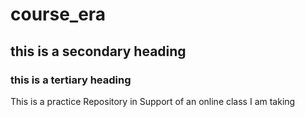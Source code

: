 # course_era
## this is a secondary heading
### this is a tertiary heading
This is a practice Repository in Support of an online class I am taking
